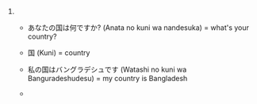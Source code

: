 1. - あなたの国は何ですか? (Anata no kuni wa nandesuka) = what's your country?
   
   - 国 (Kuni) = country
   
   - 私の国はバングラデシュです (Watashi no kuni wa Banguradeshudesu) = my country is Bangladesh
   
   - 
